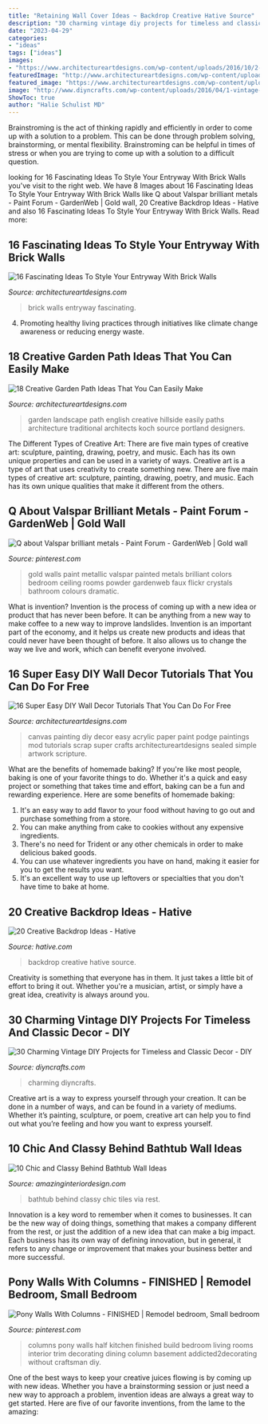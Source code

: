 ```yaml
---
title: "Retaining Wall Cover Ideas ~ Backdrop Creative Hative Source"
description: "30 charming vintage diy projects for timeless and classic decor"
date: "2023-04-29"
categories:
- "ideas"
tags: ["ideas"]
images:
- "https://www.architectureartdesigns.com/wp-content/uploads/2016/10/2-25.jpg"
featuredImage: "http://www.architectureartdesigns.com/wp-content/uploads/2017/10/8-2.jpg"
featured_image: "https://www.architectureartdesigns.com/wp-content/uploads/2016/10/2-25.jpg"
image: "http://www.diyncrafts.com/wp-content/uploads/2016/04/1-vintage-decor-wall.jpg"
ShowToc: true
author: "Halie Schulist MD"
---
```



Brainstroming is the act of thinking rapidly and efficiently in order to come up with a solution to a problem. This can be done through problem solving, brainstorming, or mental flexibility. Brainstroming can be helpful in times of stress or when you are trying to come up with a solution to a difficult question.

	

		
looking for 16 Fascinating Ideas To Style Your Entryway With Brick Walls you've visit to the right web. We have 8 Images about 16 Fascinating Ideas To Style Your Entryway With Brick Walls like Q about Valspar brilliant metals - Paint Forum - GardenWeb | Gold wall, 20 Creative Backdrop Ideas - Hative and also 16 Fascinating Ideas To Style Your Entryway With Brick Walls. Read more:
		
    
## 16 Fascinating Ideas To Style Your Entryway With Brick Walls

<img loading=lazy src="https://www.architectureartdesigns.com/wp-content/uploads/2016/10/2-25.jpg" onerror="this.onerror=null;this.src='https://tse2.mm.bing.net/th?id=OIP.KHszV6hqk7ZDz8ZW81Ty8wHaLH&amp;pid=15.1';" alt="16 Fascinating Ideas To Style Your Entryway With Brick Walls">

_Source: architectureartdesigns.com_

>brick walls entryway fascinating. 

	

4. Promoting healthy living practices through initiatives like climate change awareness or reducing energy waste. 

    
## 18 Creative Garden Path Ideas That You Can Easily Make

<img loading=lazy src="https://www.architectureartdesigns.com/wp-content/uploads/2016/05/7-25.jpg" onerror="this.onerror=null;this.src='https://tse3.mm.bing.net/th?id=OIP.SS728VYu9S9QU0dyzNAi3gHaJ4&amp;pid=15.1';" alt="18 Creative Garden Path Ideas That You Can Easily Make">

_Source: architectureartdesigns.com_

>garden landscape path english creative hillside easily paths architecture traditional architects koch source portland designers. 

	

The Different Types of Creative Art: There are five main types of creative art: sculpture, painting, drawing, poetry, and music. Each has its own unique properties and can be used in a variety of ways.
Creative art is a type of art that uses creativity to create something new. There are five main types of creative art: sculpture, painting, drawing, poetry, and music. Each has its own unique qualities that make it different from the others.

    
## Q About Valspar Brilliant Metals - Paint Forum - GardenWeb | Gold Wall

<img loading=lazy src="https://i.pinimg.com/736x/bf/3c/d4/bf3cd431176e72050329b7393adef1e1--gold-painted-walls-gold-walls.jpg" onerror="this.onerror=null;this.src='https://tse4.mm.bing.net/th?id=OIP.kmoJgP3FOcks4gQxiDmXRwHaFj&amp;pid=15.1';" alt="Q about Valspar brilliant metals - Paint Forum - GardenWeb | Gold wall">

_Source: pinterest.com_

>gold walls paint metallic valspar painted metals brilliant colors bedroom ceiling rooms powder gardenweb faux flickr crystals bathroom colours dramatic. 

	

What is invention?
Invention is the process of coming up with a new idea or product that has never been before. It can be anything from a new way to make coffee to a new way to improve landslides. 
Invention is an important part of the economy, and it helps us create new products and ideas that could never have been thought of before. It also allows us to change the way we live and work, which can benefit everyone involved.

    
## 16 Super Easy DIY Wall Decor Tutorials That You Can Do For Free

<img loading=lazy src="http://www.architectureartdesigns.com/wp-content/uploads/2017/10/8-2.jpg" onerror="this.onerror=null;this.src='https://tse3.mm.bing.net/th?id=OIP.YeA_xcguL29YGAcnwsNqKgHaHa&amp;pid=15.1';" alt="16 Super Easy DIY Wall Decor Tutorials That You Can Do For Free">

_Source: architectureartdesigns.com_

>canvas painting diy decor easy acrylic paper paint podge paintings mod tutorials scrap super crafts architectureartdesigns sealed simple artwork scripture. 

	

What are the benefits of homemade baking?
If you're like most people, baking is one of your favorite things to do. Whether it's a quick and easy project or something that takes time and effort, baking can be a fun and rewarding experience. Here are some benefits of homemade baking: 
1) It's an easy way to add flavor to your food without having to go out and purchase something from a store. 
2) You can make anything from cake to cookies without any expensive ingredients. 
3) There's no need for Trident or any other chemicals in order to make delicious baked goods. 
4) You can use whatever ingredients you have on hand, making it easier for you to get the results you want. 
5) It's an excellent way to use up leftovers or specialties that you don't have time to bake at home.

    
## 20 Creative Backdrop Ideas - Hative

<img loading=lazy src="https://hative.com/wp-content/uploads/2014/12/backdrop-ideas/20-creative-backdrop-ideas.jpg" onerror="this.onerror=null;this.src='https://tse2.mm.bing.net/th?id=OIP.jiG54fCysxwlLFYdRHCYHQHaLI&amp;pid=15.1';" alt="20 Creative Backdrop Ideas - Hative">

_Source: hative.com_

>backdrop creative hative source. 

	

Creativity is something that everyone has in them. It just takes a little bit of effort to bring it out. Whether you're a musician, artist, or simply have a great idea, creativity is always around you.

    
## 30 Charming Vintage DIY Projects For Timeless And Classic Decor - DIY

<img loading=lazy src="http://www.diyncrafts.com/wp-content/uploads/2016/04/1-vintage-decor-wall.jpg" onerror="this.onerror=null;this.src='https://tse1.mm.bing.net/th?id=OIP.Li7Bg14tEl6zADz0pTVWNQHaL2&amp;pid=15.1';" alt="30 Charming Vintage DIY Projects for Timeless and Classic Decor - DIY">

_Source: diyncrafts.com_

>charming diyncrafts. 

	

Creative art is a way to express yourself through your creation. It can be done in a number of ways, and can be found in a variety of mediums. Whether it’s painting, sculpture, or poem, creative art can help you to find out what you’re feeling and how you want to express yourself.

    
## 10 Chic And Classy Behind Bathtub Wall Ideas

<img loading=lazy src="http://www.amazinginteriordesign.com/wp-content/uploads/2016/08/10-chic-and-classy-behind-bathtub-wall-ideas-3.jpg" onerror="this.onerror=null;this.src='https://tse1.mm.bing.net/th?id=OIP.CsMxhQQaZ-4rEiLgKG9uowHaKt&amp;pid=15.1';" alt="10 Chic and Classy Behind Bathtub Wall Ideas">

_Source: amazinginteriordesign.com_

>bathtub behind classy chic tiles via rest. 

	

Innovation is a key word to remember when it comes to businesses. It can be the new way of doing things, something that makes a company different from the rest, or just the addition of a new idea that can make a big impact. Each business has its own way of defining innovation, but in general, it refers to any change or improvement that makes your business better and more successful.

    
## Pony Walls With Columns - FINISHED | Remodel Bedroom, Small Bedroom

<img loading=lazy src="https://i.pinimg.com/736x/a3/44/59/a3445955685399c14fad999162699f02--baseboard-ideas-pony-wall.jpg" onerror="this.onerror=null;this.src='https://tse4.mm.bing.net/th?id=OIP.Aqj11OxNIJwrCC8cAO1xdwHaLH&amp;pid=15.1';" alt="Pony Walls With Columns - FINISHED | Remodel bedroom, Small bedroom">

_Source: pinterest.com_

>columns pony walls half kitchen finished build bedroom living rooms interior trim decorating dining column basement addicted2decorating without craftsman diy. 

	

One of the best ways to keep your creative juices flowing is by coming up with new ideas. Whether you have a brainstorming session or just need a new way to approach a problem, invention ideas are always a great way to get started. Here are five of our favorite inventions, from the lame to the amazing: 

